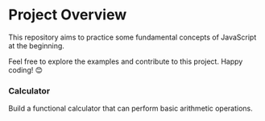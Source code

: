 # Project Overview

This repository aims to practice some fundamental concepts of JavaScript at the beginning.

Feel free to explore the examples and contribute to this project. Happy coding! 😊

### Calculator

Build a functional calculator that can perform basic arithmetic operations.
